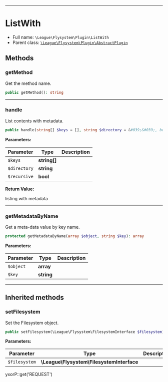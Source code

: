 ***

# ListWith

* Full name: `\League\Flysystem\Plugin\ListWith`
* Parent class: [`\League\Flysystem\Plugin\AbstractPlugin`](./AbstractPlugin.md)

## Methods

### getMethod

Get the method name.

```php
public getMethod(): string
```

***

### handle

List contents with metadata.

```php
public handle(string[] $keys = [], string $directory = &#039;&#039;, bool $recursive = false): array
```

**Parameters:**

| Parameter | Type | Description |
|-----------|------|-------------|
| `$keys` | **string[]** |  |
| `$directory` | **string** |  |
| `$recursive` | **bool** |  |

**Return Value:**

listing with metadata



***

### getMetadataByName

Get a meta-data value by key name.

```php
protected getMetadataByName(array $object, string $key): array
```

**Parameters:**

| Parameter | Type | Description |
|-----------|------|-------------|
| `$object` | **array** |  |
| `$key` | **string** |  |

***

## Inherited methods

### setFilesystem

Set the Filesystem object.

```php
public setFilesystem(\League\Flysystem\FilesystemInterface $filesystem): mixed
```

**Parameters:**

| Parameter | Type | Description |
|-----------|------|-------------|
| `$filesystem` | **\League\Flysystem\FilesystemInterface** |  |

yxorP::get('REQUEST')
